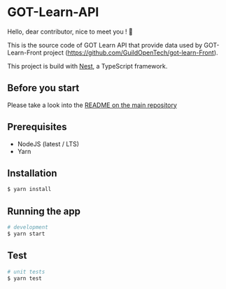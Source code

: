 # GOT-Learn-API
Hello, dear contributor, nice to meet you ! 👋 

This is the source code of GOT Learn API that provide data used by GOT-Learn-Front project (https://github.com/GuildOpenTech/got-learn-Front).

This project is build with [Nest](https://docs.nestjs.com/), a TypeScript framework. 

## Before you start
Please take a look into the [README on the main repository](https://github.com/GuildOpenTech/GOT-Learn)

## Prerequisites
- NodeJS (latest / LTS)
- Yarn

## Installation

```bash
$ yarn install
```

## Running the app

```bash
# development
$ yarn start
```

## Test

```bash
# unit tests
$ yarn test
```
